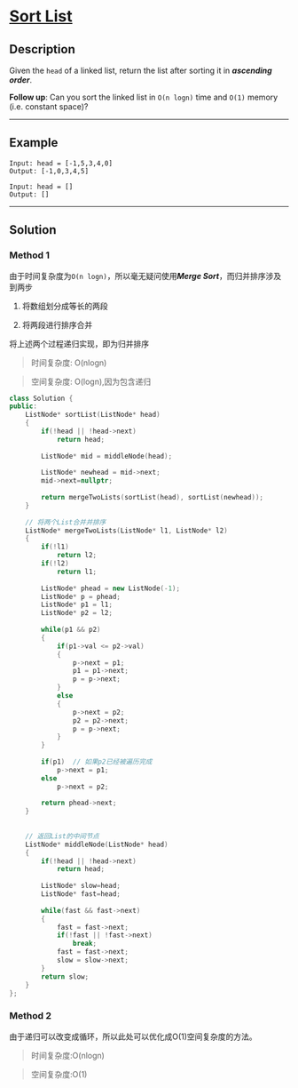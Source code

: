 # [Sort List](https://leetcode.com/problems/sort-list/)

## Description

Given the `head` of a linked list, return the list after sorting it in ***ascending order***.

**Follow up**: Can you sort the linked list in `O(n logn)` time and `O(1)` memory (i.e. constant space)?

---

## Example

```
Input: head = [-1,5,3,4,0]
Output: [-1,0,3,4,5]
```

```
Input: head = []
Output: []
```

---

## Solution
### Method 1
由于时间复杂度为`O(n logn)`，所以毫无疑问使用***Merge Sort***，而归并排序涉及到两步

1. 将数组划分成等长的两段

2. 将两段进行排序合并

将上述两个过程递归实现，即为归并排序

> 时间复杂度: O(nlogn)

> 空间复杂度: O(logn),因为包含递归

```c++
class Solution {
public:
    ListNode* sortList(ListNode* head) 
    {
        if(!head || !head->next)
            return head;
        
        ListNode* mid = middleNode(head);
        
        ListNode* newhead = mid->next;
        mid->next=nullptr;
        
        return mergeTwoLists(sortList(head), sortList(newhead));
    }
    
    // 将两个List合并并排序
    ListNode* mergeTwoLists(ListNode* l1, ListNode* l2) 
    {
        if(!l1)
            return l2;
        if(!l2)
            return l1;
        
        ListNode* phead = new ListNode(-1);
        ListNode* p = phead;
        ListNode* p1 = l1;
        ListNode* p2 = l2;
        
        while(p1 && p2)
        {
            if(p1->val <= p2->val)
            {
                p->next = p1;
                p1 = p1->next;
                p = p->next;
            }
            else
            {
                p->next = p2;
                p2 = p2->next;
                p = p->next;
            }
        }
        
        if(p1)  // 如果p2已经被遍历完成
            p->next = p1;
        else
            p->next = p2;
        
        return phead->next;
    }
    
    
    // 返回List的中间节点
    ListNode* middleNode(ListNode* head) 
    {
        if(!head || !head->next)
            return head;
        
        ListNode* slow=head;
        ListNode* fast=head;
        
        while(fast && fast->next)
        {
            fast = fast->next;
            if(!fast || !fast->next)
                break;
            fast = fast->next;
            slow = slow->next;
        }
        return slow;
    }
};
```


### Method 2
由于递归可以改变成循环，所以此处可以优化成O(1)空间复杂度的方法。

> 时间复杂度:O(nlogn)

> 空间复杂度:O(1)

```c++

```
